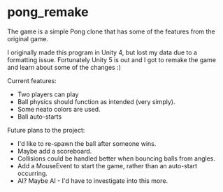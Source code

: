# pong_remake
The game is a simple Pong clone that has some of the features from the original game.

I originally made this program in Unity 4, but lost my data due to a formatting issue. Fortunately Unity 5 is out and I got to
remake the game and learn about some of the changes :)

Current features:
- Two players can play
- Ball physics should function as intended (very simply).
- Some neato colors are used.
- Ball auto-starts

Future plans to the project:
- I'd like to re-spawn the ball after someone wins. 
- Maybe add a scoreboard.
- Collisions could be handled better when bouncing balls from angles. 
- Add a MouseEvent to start the game, rather than an auto-start occurring. 
- AI? Maybe AI - I'd have to investigate into this more.

